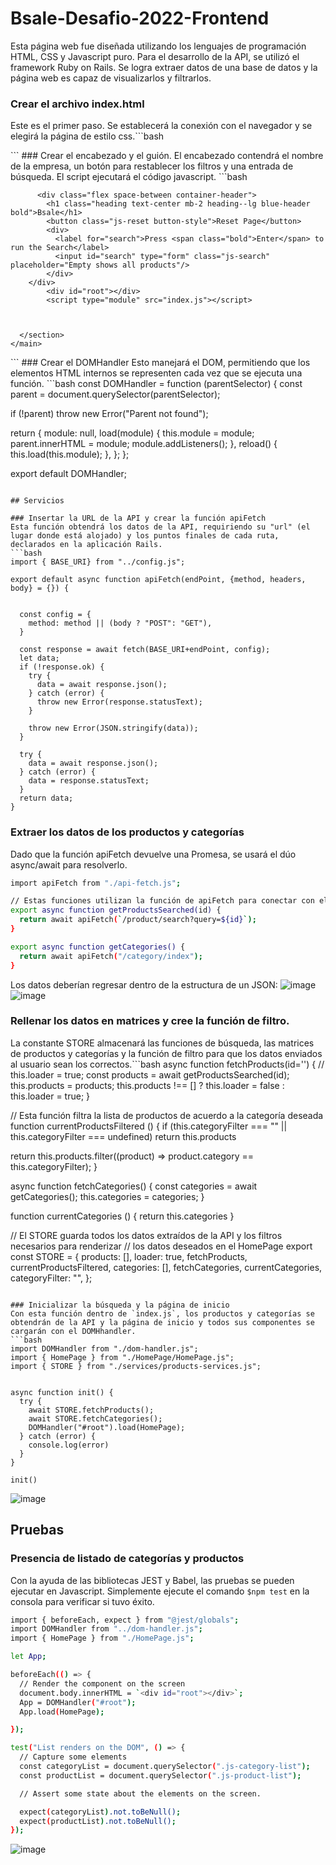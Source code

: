 # Bsale-Desafio-2022-Frontend

Esta página web fue diseñada utilizando los lenguajes de programación HTML, CSS y Javascript puro. Para el desarrollo de la API, se utilizó el framework Ruby on Rails.
Se logra extraer datos de una base de datos y la página web es capaz de visualizarlos y filtrarlos.

### Crear el archivo index.html
Este es el primer paso. Se establecerá la conexión con el navegador y se elegirá la página de estilo css.```bash
<!DOCTYPE html>
<html lang="en">
  <head>
    <meta charset="UTF-8" />
    <meta name="viewport" content="width=device-width, initial-scale=1.0" />
    <link rel="stylesheet" href="css/style.css" />
    <title>Bsale-desafío</title>
  </head>
  <body>
  </body>
</html>
```
### Crear el encabezado y el guión.
El encabezado contendrá el nombre de la empresa, un botón para restablecer los filtros y una entrada de búsqueda. El script ejecutará el código javascript.
```bash
  <body>
    <main class="section">
        <section class="container">

          <div class="flex space-between container-header">
            <h1 class="heading text-center mb-2 heading--lg blue-header bold">Bsale</h1>
            <button class="js-reset button-style">Reset Page</button>
            <div>
              <label for="search">Press <span class="bold">Enter</span> to run the Search</label>
              <input id="search" type="form" class="js-search" placeholder="Empty shows all products"/>
            </div>
        </div>
            <div id="root"></div>
            <script type="module" src="index.js"></script>


    
      </section>
    </main>
  </body>
```
### Crear el DOMHandler
Esto manejará el DOM, permitiendo que los elementos HTML internos se representen cada vez que se ejecuta una función.
```bash
  const DOMHandler = function (parentSelector) {
  const parent = document.querySelector(parentSelector);

  if (!parent) throw new Error("Parent not found");

  return {
    module: null,
    load(module) {
      this.module = module;
      parent.innerHTML = module;
      module.addListeners();
    },
    reload() {
      this.load(this.module);
    },
  };
};

export default DOMHandler;
```

## Servicios

### Insertar la URL de la API y crear la función apiFetch
Esta función obtendrá los datos de la API, requiriendo su "url" (el lugar donde está alojado) y los puntos finales de cada ruta, declarados en la aplicación Rails.
```bash
import { BASE_URI} from "../config.js";

export default async function apiFetch(endPoint, {method, headers, body} = {}) {


  const config = {
    method: method || (body ? "POST": "GET"),
  }

  const response = await fetch(BASE_URI+endPoint, config);
  let data;
  if (!response.ok) {
    try {
      data = await response.json();
    } catch (error) {
      throw new Error(response.statusText);
    }
    
    throw new Error(JSON.stringify(data));
  }

  try {
    data = await response.json();
  } catch (error) {
    data = response.statusText;
  }
  return data;
}
```

### Extraer los datos de los productos y categorías
Dado que la función apiFetch devuelve una Promesa, se usará el dúo async/await para resolverlo.
```bash
import apiFetch from "./api-fetch.js";

// Estas funciones utilizan la función de apiFetch para conectar con el API y extraer los datos.
export async function getProductsSearched(id) {
  return await apiFetch(`/product/search?query=${id}`);
}

export async function getCategories() {
  return await apiFetch("/category/index");
}

```
Los datos deberían regresar dentro de la estructura de un JSON:
![image](https://user-images.githubusercontent.com/104693521/201512845-8f6423f6-ebff-4752-8cbf-8bc358497dfc.png)
![image](https://user-images.githubusercontent.com/104693521/201512921-fbe541d0-7ad5-445d-8afc-74bf62afc006.png)


### Rellenar los datos en matrices y cree la función de filtro.
La constante STORE almacenará las funciones de búsqueda, las matrices de productos y categorías y la función de filtro para que los datos enviados al usuario sean los correctos.```bash
async function fetchProducts(id='') {
  // this.loader = true;
  const products = await getProductsSearched(id);
  this.products = products;
  this.products !== [] ? this.loader = false : this.loader = true;
}

// Esta función filtra la lista de productos de acuerdo a la categoría deseada
function currentProductsFiltered () {
  if (this.categoryFilter === "" || this.categoryFilter === undefined) return this.products
  
  return this.products.filter((product) => product.category ==  this.categoryFilter);
}

async function fetchCategories() {
  const categories = await getCategories();
  this.categories = categories;
}

function currentCategories () {
  return this.categories
}

// El STORE guarda todos los datos extraídos de la API y los filtros necesarios para renderizar 
// los datos deseados en el HomePage
export const STORE = {
  products: [],
  loader: true,
  fetchProducts,
  currentProductsFiltered,
  categories: [],
  fetchCategories,
  currentCategories,
  categoryFilter: "",
};

```

### Inicializar la búsqueda y la página de inicio
Con esta función dentro de `index.js`, los productos y categorías se obtendrán de la API y la página de inicio y todos sus componentes se cargarán con el DOMHhandler.
```bash
import DOMHandler from "./dom-handler.js";
import { HomePage } from "./HomePage/HomePage.js";
import { STORE } from "./services/products-services.js";

  
async function init() {
  try {
    await STORE.fetchProducts();
    await STORE.fetchCategories();
    DOMHandler("#root").load(HomePage);
  } catch (error) {
    console.log(error)
  }
}

init()

```
![image](https://user-images.githubusercontent.com/104693521/201512954-002af3d7-a547-4621-8b61-399541a2c831.png)



## Pruebas
### Presencia de listado de categorías y productos
Con la ayuda de las bibliotecas JEST y Babel, las pruebas se pueden ejecutar en Javascript. Simplemente ejecute el comando `$npm test` en la consola para verificar si tuvo éxito.
```bash
import { beforeEach, expect } from "@jest/globals";
import DOMHandler from "../dom-handler.js";
import { HomePage } from "./HomePage.js";

let App;

beforeEach(() => {
  // Render the component on the screen
  document.body.innerHTML = `<div id="root"></div>`;
  App = DOMHandler("#root");
  App.load(HomePage);

});

test("List renders on the DOM", () => {
  // Capture some elements
  const categoryList = document.querySelector(".js-category-list");
  const productList = document.querySelector(".js-product-list");

  // Assert some state about the elements on the screen.

  expect(categoryList).not.toBeNull();
  expect(productList).not.toBeNull();
});

```
![image](https://user-images.githubusercontent.com/104693521/201513300-6f05d583-6426-488a-aced-8d7f545ad923.png)






